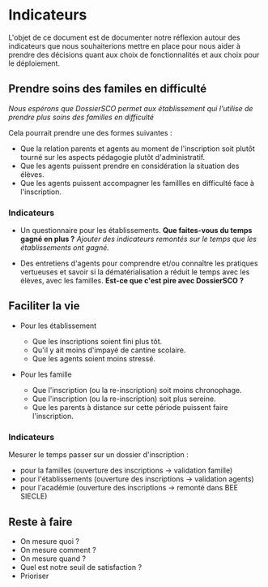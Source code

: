 # Indicateurs

L'objet de ce document est de documenter notre réflexion autour des indicateurs que nous souhaiterions mettre en place pour nous aider à prendre des décisions quant aux choix de fonctionnalités et aux choix pour le déploiement.


## Prendre soins des familes en difficulté

_Nous espérons que DossierSCO permet aux établissement qui l'utilise de prendre plus soins des familles en difficulté_

Cela pourrait prendre une des formes suivantes :

- Que la relation parents et agents au moment de l'inscription soit plutôt tourné sur les aspects pédagogie plutôt d'administratif.
- Que les agents puissent prendre en considération la situation des élèves.
- Que les agents puissent accompagner les famillles en difficulté face à l'inscription.

### Indicateurs

- Un questionnaire pour les établissements. **Que faites-vous du temps gagné en plus ?** _Ajouter des indicateurs remontés sur le temps que les établissements ont gagné._


- Des entretiens d'agents pour comprendre et/ou connaître les pratiques vertueuses et savoir si la dématérialisation a réduit le temps avec les élèves, avec les familles. **Est-ce que c'est pire avec DossierSCO ?**


## Faciliter la vie

- Pour les établissement
  - Que les inscriptions soient fini plus tôt.
  - Qu'il y ait moins d'impayé de cantine scolaire.
  - Que les agents soient moins stressé.

- Pour les famille
  - Que l'inscription (ou la re-inscription) soit moins chronophage.
  - Que l'inscription (ou la re-inscription) soit plus sereine.
  - Que les parents à distance sur cette période puissent faire l'inscription.

### Indicateurs

Mesurer le temps passer sur un dossier d'inscription :
- pour la familles (ouverture des inscriptions -> validation famille)
- pour l'établissements (ouverture des inscriptions -> validation agents)
- pour l'académie (ouverture des inscriptions -> remonté dans BEE SIECLE)


## Reste à faire

- On mesure quoi ?
- On mesure comment ?
- On mesure quand ?
- Quel est notre seuil de satisfaction ?
- Prioriser
